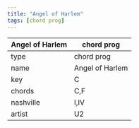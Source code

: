 ```yaml
---
title: "Angel of Harlem"
tags: [chord prog]
---
```


|Angel of Harlem|chord prog|
|---|---|
|type|chord prog|
|name|Angel of Harlem|
|key|C|
|chords|C,F|
|nashville|I,IV|
|artist|U2|
